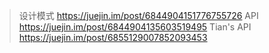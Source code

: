 > 设计模式 https://juejin.im/post/6844904151776755726
> API https://juejin.im/post/6844904135603519495
> Tian's API https://juejin.im/post/6855129007852093453
